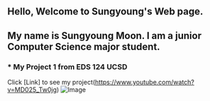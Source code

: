 ## Hello, Welcome to Sungyoung's Web page.
## My name is Sungyoung Moon. I am a junior Computer Science major student.




### * My Project 1 from EDS 124 UCSD

Click [Link] to see my project(https://www.youtube.com/watch?v=MD025_Tw0jg) ![Image](./1.png)

